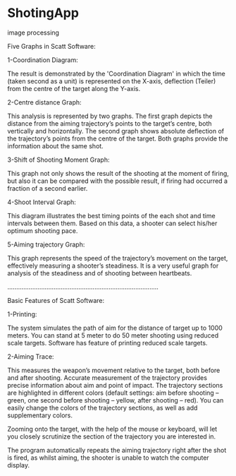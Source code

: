 # ShotingApp
image processing

Five Graphs in Scatt Software:


1-Coordination Diagram:

The result is demonstrated by the 'Coordination Diagram' in which the time (taken second as a unit) is represented on the X-axis, deflection (Teiler) from the centre of the target along the Y-axis.

2-Centre distance Graph: 

This analysis is represented by two graphs. The first graph depicts the distance from the aiming trajectory’s points to the target’s centre, both vertically and horizontally.
The second graph shows absolute deflection of the trajectory’s points from the centre of the target. Both graphs provide the information about the same shot.


3-Shift of Shooting Moment Graph:

This graph not only shows the result of the shooting at the moment of firing, but also it can be compared with the possible result, if firing had occurred a fraction of a second earlier.

4-Shoot Interval Graph:

This diagram illustrates the best timing points of the each shot and time intervals between them. Based on this data, a shooter can select his/her optimum shooting pace.

5-Aiming trajectory Graph:

This graph represents the speed of the trajectory’s movement on the target, effectively measuring a shooter’s steadiness. It is a very useful graph for analysis of the steadiness and of shooting between heartbeats.

.....................................................................................

Basic Features of Scatt Software:

1-Printing:

The system simulates the path of aim for the distance of target up to 1000 meters. You can stand at 5 meter to do 50 meter shooting using reduced scale targets. Software has feature of printing reduced scale targets.

2-Aiming Trace:

This measures the weapon’s movement relative to the target, both before and after shooting. Accurate measurement of the trajectory provides precise information about aim and point of impact.
The trajectory sections are highlighted in different colors (default settings: aim before shooting – green, one second before shooting – yellow, after shooting – red). You can easily change the colors of the trajectory sections, as well as add supplementary colors.

Zooming onto the target, with the help of the mouse or keyboard, will let you closely scrutinize the section of the trajectory you are interested in.

The program automatically repeats the aiming trajectory right after the shot is fired, as whilst aiming, the shooter is unable to watch the computer display.
